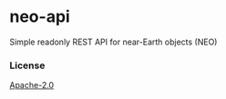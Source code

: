 # neo-api
Simple readonly REST API for near-Earth objects (NEO)

### License
[Apache-2.0](https://www.apache.org/licenses/LICENSE-2.0)
